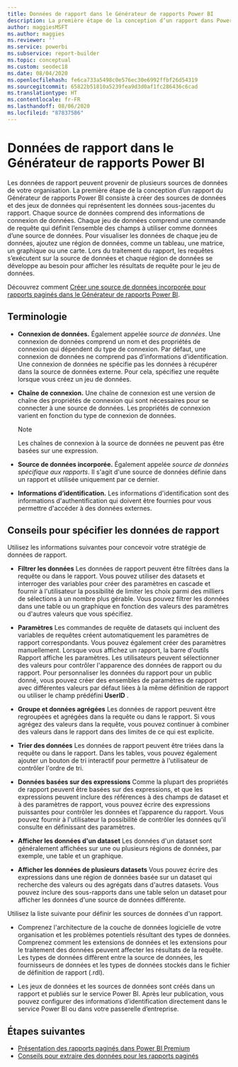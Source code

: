 ```yaml
---
title: Données de rapport dans le Générateur de rapports Power BI
description: La première étape de la conception d’un rapport dans Power BI Report Builder consiste à créer des sources de données et des jeux de données qui représentent les données sous-jacentes du rapport.
author: maggiesMSFT
ms.author: maggies
ms.reviewer: ''
ms.service: powerbi
ms.subservice: report-builder
ms.topic: conceptual
ms.custom: seodec18
ms.date: 08/04/2020
ms.openlocfilehash: fe6ca733a5498c0e576ec30e6992ffbf26d54319
ms.sourcegitcommit: 65822b51810a5239fea9d3d0af1fc286436c6cad
ms.translationtype: HT
ms.contentlocale: fr-FR
ms.lasthandoff: 08/06/2020
ms.locfileid: "87837586"
---
```

# <a name="report-data-in-power-bi-report-builder"></a>Données de rapport dans le Générateur de rapports Power BI

Les données de rapport peuvent provenir de plusieurs sources de données de votre organisation. La première étape de la conception d’un rapport du Générateur de rapports Power BI consiste à créer des sources de données et des jeux de données qui représentent les données sous-jacentes du rapport. Chaque source de données comprend des informations de connexion de données. Chaque jeu de données comprend une commande de requête qui définit l’ensemble des champs à utiliser comme données d’une source de données. Pour visualiser les données de chaque jeu de données, ajoutez une région de données, comme un tableau, une matrice, un graphique ou une carte. Lors du traitement du rapport, les requêtes s’exécutent sur la source de données et chaque région de données se développe au besoin pour afficher les résultats de requête pour le jeu de données.  

Découvrez comment [Créer une source de données incorporée pour rapports paginés dans le Générateur de rapports Power BI](paginated-reports-embedded-data-source.md).


##  <a name="terms"></a><a name="BkMk_ReportDataTerms"></a> Terminologie  
  
- **Connexion de données.** Également appelée *source de données*. Une connexion de données comprend un nom et des propriétés de connexion qui dépendent du type de connexion. Par défaut, une connexion de données ne comprend pas d’informations d’identification. Une connexion de données ne spécifie pas les données à récupérer dans la source de données externe. Pour cela, spécifiez une requête lorsque vous créez un jeu de données.  
  
- **Chaîne de connexion.** Une chaîne de connexion est une version de chaîne des propriétés de connexion qui sont nécessaires pour se connecter à une source de données. Les propriétés de connexion varient en fonction du type de connexion de données. 

    > [!NOTE]
    > Les chaînes de connexion à la source de données ne peuvent pas être basées sur une expression.
  
- **Source de données incorporée.** Également appelée *source de données spécifique aux rapports*. Il s'agit d'une source de données définie dans un rapport et utilisée uniquement par ce dernier.  
  
- **Informations d’identification.** Les informations d'identification sont des informations d'authentification qui doivent être fournies pour vous permettre d'accéder à des données externes.  
  
##  <a name="tips-for-specifying-report-data"></a><a name="BkMk_ReportDataTips"></a> Conseils pour spécifier les données de rapport

 Utilisez les informations suivantes pour concevoir votre stratégie de données de rapport.  
  
- **Filtrer les données** Les données de rapport peuvent être filtrées dans la requête ou dans le rapport. Vous pouvez utiliser des datasets et interroger des variables pour créer des paramètres en cascade et fournir à l'utilisateur la possibilité de limiter les choix parmi des milliers de sélections à un nombre plus gérable. Vous pouvez filtrer les données dans une table ou un graphique en fonction des valeurs des paramètres ou d'autres valeurs que vous spécifiez.  
  
- **Paramètres** Les commandes de requête de datasets qui incluent des variables de requêtes créent automatiquement les paramètres de rapport correspondants. Vous pouvez également créer des paramètres manuellement. Lorsque vous affichez un rapport, la barre d'outils Rapport affiche les paramètres. Les utilisateurs peuvent sélectionner des valeurs pour contrôler l'apparence des données de rapport ou du rapport. Pour personnaliser les données du rapport pour un public donné, vous pouvez créer des ensembles de paramètres de rapport avec différentes valeurs par défaut liées à la même définition de rapport ou utiliser le champ prédéfini **UserID** . 
  
- **Groupe et données agrégées** Les données de rapport peuvent être regroupées et agrégées dans la requête ou dans le rapport. Si vous agrégez des valeurs dans la requête, vous pouvez continuer à combiner des valeurs dans le rapport dans des limites de ce qui est explicite.  
  
- **Trier des données** Les données de rapport peuvent être triées dans la requête ou dans le rapport. Dans les tables, vous pouvez également ajouter un bouton de tri interactif pour permettre à l'utilisateur de contrôler l'ordre de tri.  
  
- **Données basées sur des expressions** Comme la plupart des propriétés de rapport peuvent être basées sur des expressions, et que les expressions peuvent inclure des références à des champs de dataset et à des paramètres de rapport, vous pouvez écrire des expressions puissantes pour contrôler les données et l’apparence du rapport. Vous pouvez fournir à l'utilisateur la possibilité de contrôler les données qu'il consulte en définissant des paramètres.  
  
- **Afficher les données d'un dataset** Les données d'un dataset sont généralement affichées sur une ou plusieurs régions de données, par exemple, une table et un graphique.  
  
- **Afficher les données de plusieurs datasets**  Vous pouvez écrire des expressions dans une région de données basée sur un dataset qui recherche des valeurs ou des agrégats dans d'autres datasets. Vous pouvez inclure des sous-rapports dans une table selon un dataset pour afficher les données d'une source de données différente.  
  
 Utilisez la liste suivante pour définir les sources de données d'un rapport.  
  
- Comprenez l'architecture de la couche de données logicielle de votre organisation et les problèmes potentiels résultant des types de données. Comprenez comment les extensions de données et les extensions pour le traitement des données peuvent affecter les résultats de la requête. Les types de données diffèrent entre la source de données, les fournisseurs de données et les types de données stockés dans le fichier de définition de rapport (.rdl).  
  
- Les jeux de données et les sources de données sont créés dans un rapport et publiés sur le service Power BI. Après leur publication, vous pouvez configurer des informations d’identification directement dans le service Power BI ou dans votre passerelle d’entreprise. 

## <a name="next-steps"></a>Étapes suivantes

- [Présentation des rapports paginés dans Power BI Premium](paginated-reports-report-builder-power-bi.md)  
- [Conseils pour extraire des données pour les rapports paginés](../guidance/report-paginated-data-retrieval.md)
